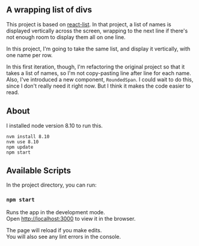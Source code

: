 ## A wrapping list of divs

This project is based on [react-list](https://github.com/mdoery/react-list). In that project, a list of names is displayed vertically across the screen, wrapping to the next line if there's not enough room to display them all on one line.

In this project, I'm going to take the same list, and display it vertically, with one name per row.

In this first iteration, though, I'm refactoring the original project so that it takes a list of names, so I'm not copy-pasting line after line for each name. Also, I've introduced a new component, ``RoundedSpan``. I could wait to do this, since I don't really need it right now. But I think it makes the code easier to read.

## About

I installed node version 8.10 to run this.

```
nvm install 8.10
nvm use 8.10
npm update
npm start
```

## Available Scripts

In the project directory, you can run:

### `npm start`

Runs the app in the development mode.<br>
Open [http://localhost:3000](http://localhost:3000) to view it in the browser.

The page will reload if you make edits.<br>
You will also see any lint errors in the console.

